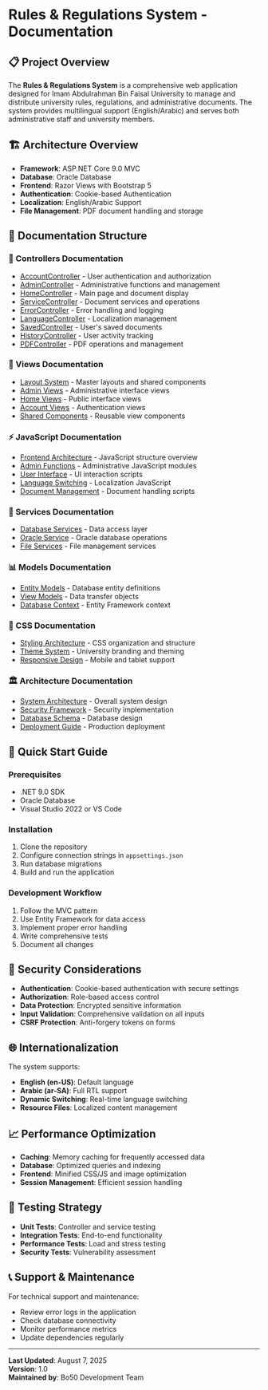 # Rules & Regulations System - Documentation

## 📋 Project Overview

The **Rules & Regulations System** is a comprehensive web application designed for Imam Abdulrahman Bin Faisal University to manage and distribute university rules, regulations, and administrative documents. The system provides multilingual support (English/Arabic) and serves both administrative staff and university members.

## 🏗️ Architecture Overview

- **Framework**: ASP.NET Core 9.0 MVC
- **Database**: Oracle Database
- **Frontend**: Razor Views with Bootstrap 5
- **Authentication**: Cookie-based Authentication
- **Localization**: English/Arabic Support
- **File Management**: PDF document handling and storage

## 📁 Documentation Structure

### 🎯 Controllers Documentation
- [AccountController](./Controllers/AccountController.md) - User authentication and authorization
- [AdminController](./Controllers/AdminController.md) - Administrative functions and management
- [HomeController](./Controllers/HomeController.md) - Main page and document display
- [ServiceController](./Controllers/ServiceController.md) - Document services and operations
- [ErrorController](./Controllers/ErrorController.md) - Error handling and logging
- [LanguageController](./Controllers/LanguageController.md) - Localization management
- [SavedController](./Controllers/SavedController.md) - User's saved documents
- [HistoryController](./Controllers/HistoryController.md) - User activity tracking
- [PDFController](./Controllers/PDFController.md) - PDF operations and management

### 🎨 Views Documentation
- [Layout System](./Views/Layout-System.md) - Master layouts and shared components
- [Admin Views](./Views/Admin-Views.md) - Administrative interface views
- [Home Views](./Views/Home-Views.md) - Public interface views
- [Account Views](./Views/Account-Views.md) - Authentication views
- [Shared Components](./Views/Shared-Components.md) - Reusable view components

### ⚡ JavaScript Documentation
- [Frontend Architecture](./JavaScript/Frontend-Architecture.md) - JavaScript structure overview
- [Admin Functions](./JavaScript/Admin-Functions.md) - Administrative JavaScript modules
- [User Interface](./JavaScript/User-Interface.md) - UI interaction scripts
- [Language Switching](./JavaScript/Language-Switching.md) - Localization JavaScript
- [Document Management](./JavaScript/Document-Management.md) - Document handling scripts

### 🔧 Services Documentation
- [Database Services](./Services/Database-Services.md) - Data access layer
- [Oracle Service](./Services/Oracle-Service.md) - Oracle database operations
- [File Services](./Services/File-Services.md) - File management services

### 📊 Models Documentation
- [Entity Models](./Models/Entity-Models.md) - Database entity definitions
- [View Models](./Models/View-Models.md) - Data transfer objects
- [Database Context](./Models/Database-Context.md) - Entity Framework context

### 🎨 CSS Documentation
- [Styling Architecture](./CSS/Styling-Architecture.md) - CSS organization and structure
- [Theme System](./CSS/Theme-System.md) - University branding and theming
- [Responsive Design](./CSS/Responsive-Design.md) - Mobile and tablet support

### 🏛️ Architecture Documentation
- [System Architecture](./Architecture/System-Architecture.md) - Overall system design
- [Security Framework](./Architecture/Security-Framework.md) - Security implementation
- [Database Schema](./Architecture/Database-Schema.md) - Database design
- [Deployment Guide](./Architecture/Deployment-Guide.md) - Production deployment

## 🚀 Quick Start Guide

### Prerequisites
- .NET 9.0 SDK
- Oracle Database
- Visual Studio 2022 or VS Code

### Installation
1. Clone the repository
2. Configure connection strings in `appsettings.json`
3. Run database migrations
4. Build and run the application

### Development Workflow
1. Follow the MVC pattern
2. Use Entity Framework for data access
3. Implement proper error handling
4. Write comprehensive tests
5. Document all changes

## 🔐 Security Considerations

- **Authentication**: Cookie-based authentication with secure settings
- **Authorization**: Role-based access control
- **Data Protection**: Encrypted sensitive information
- **Input Validation**: Comprehensive validation on all inputs
- **CSRF Protection**: Anti-forgery tokens on forms

## 🌐 Internationalization

The system supports:
- **English (en-US)**: Default language
- **Arabic (ar-SA)**: Full RTL support
- **Dynamic Switching**: Real-time language switching
- **Resource Files**: Localized content management

## 📈 Performance Optimization

- **Caching**: Memory caching for frequently accessed data
- **Database**: Optimized queries and indexing
- **Frontend**: Minified CSS/JS and image optimization
- **Session Management**: Efficient session handling

## 🧪 Testing Strategy

- **Unit Tests**: Controller and service testing
- **Integration Tests**: End-to-end functionality
- **Performance Tests**: Load and stress testing
- **Security Tests**: Vulnerability assessment

## 📞 Support & Maintenance

For technical support and maintenance:
- Review error logs in the application
- Check database connectivity
- Monitor performance metrics
- Update dependencies regularly

---

**Last Updated**: August 7, 2025  
**Version**: 1.0  
**Maintained by**: Bo50 Development Team
